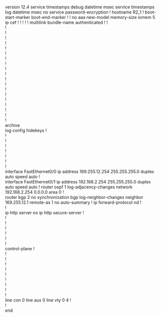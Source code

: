 version 12.4
service timestamps debug datetime msec
service timestamps log datetime msec
no service password-encryption
!
hostname R2_1
!
boot-start-marker
boot-end-marker
!
!
no aaa new-model
memory-size iomem 5
ip cef
!
!
!
!
!
multilink bundle-name authenticated
!
!         
!         
!         
!         
!         
!         
!         
!         
!         
!         
!         
!         
!         
!         
!         
!         
!         
!         
!         
!         
archive   
 log config
  hidekeys
  !         
!         
!         
!         
!         
!         
!         
!         
interface FastEthernet0/0
 ip address 169.255.12.254 255.255.255.0
 duplex auto
 speed auto
!         
interface FastEthernet0/1
 ip address 192.168.2.254 255.255.255.0
 duplex auto
 speed auto
!
router ospf 1
 log-adjacency-changes
 network 192.168.2.254 0.0.0.0 area 0
!  
router bgp 2
 no synchronization
 bgp log-neighbor-changes
 neighbor 169.255.12.1 remote-as 1
 no auto-summary
! 
ip forward-protocol nd
!         
!         
ip http server
no ip http secure-server
!         
!         
!         
!         
!         
!         
!         
control-plane
!         
!         
!         
!         
!         
!         
!         
!         
!         
!         
line con 0
line aux 0
line vty 0 4
!         
!         
end  